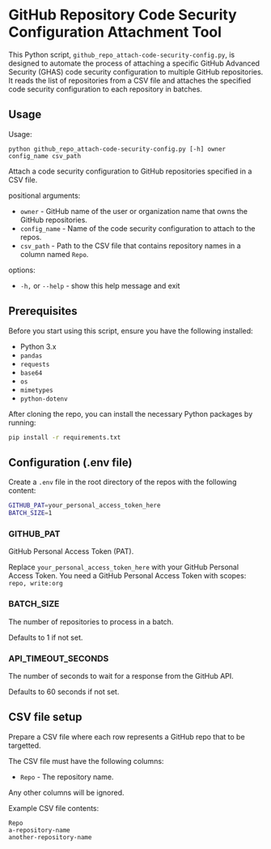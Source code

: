 # GitHub Repository Code Security Configuration Attachment Tool

This Python script, `github_repo_attach-code-security-config.py`, is designed to automate the process of attaching a specific GitHub Advanced Security (GHAS) code security configuration to multiple GitHub repositories. It reads the list of repositories from a CSV file and attaches the specified code security configuration to each repository in batches.

## Usage

Usage:
```shell
python github_repo_attach-code-security-config.py [-h] owner config_name csv_path
```

Attach a code security configuration to GitHub repositories specified in a CSV file.

positional arguments:
  - `owner` - GitHub name of the user or organization name that owns the GitHub repositories.
  - `config_name` - Name of the code security configuration to attach to the repos.
  - `csv_path` - Path to the CSV file that contains repository names in a column named `Repo`.

options:
  - `-h,` or `--help` - show this help message and exit

## Prerequisites

Before you start using this script, ensure you have the following installed:
- Python 3.x
- `pandas`
- `requests`
- `base64`
- `os`
- `mimetypes`
- `python-dotenv`

After cloning the repo, you can install the necessary
Python packages by running:

```sh
pip install -r requirements.txt
```

## Configuration (.env file)

Create a `.env` file in the root directory of the repos with the following content:

```sh
GITHUB_PAT=your_personal_access_token_here
BATCH_SIZE=1
```

### GITHUB_PAT
GitHub Personal Access Token (PAT).

Replace `your_personal_access_token_here` with your GitHub Personal Access Token.
You need a GitHub Personal Access Token with scopes: `repo, write:org`

### BATCH_SIZE
The number of repositories to process in a batch.

Defaults to 1 if not set.

### API_TIMEOUT_SECONDS
The number of seconds to wait for a response from the GitHub API.

Defaults to 60 seconds if not set.

## CSV file setup
Prepare a CSV file where each row represents a GitHub repo that to be targetted.

The CSV file must have the following columns:
- `Repo` - The repository name.

Any other columns will be ignored.

Example CSV file contents:
```csv
Repo
a-repository-name
another-repository-name
```
